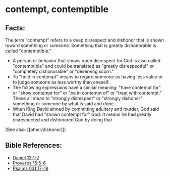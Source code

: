# contempt, contemptible #

## Facts: ##

The term "contempt" refers to a deep disrespect and dishonor that is shown toward something or someone. Something that is greatly dishonorable is called "contemptible."

* A person or behavior that shows open disrespect for God is also called "contemptible" and could be translated as "greatly disrespectful" or "completely dishonorable" or "deserving scorn."
* To "hold in contempt" means to regard someone as having less value or to judge someone as less worthy than oneself.
* The following expressions have a similar meaning:  "have contempt for"  or "show contempt for" or "be in contempt of" or "treat with contempt." These all mean to "strongly disrespect" or "strongly dishonor" something or someone by what is said and done.
* When King David sinned by committing adultery and murder, God said that David had "shown contempt for" God. It means he had greatly disrespected and dishonored God by doing that.

(See also: [[other/dishonor]])

## Bible References: ##

* [Daniel 12:1-2](en/tn/dan/help/12/01)
* [Proverbs 15:5-6](en/tn/pro/help/15/05)
* [Psalms 031:17-18](en/tn/psa/help/31/17)